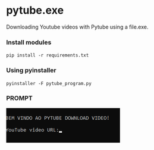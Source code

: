 # pytube.exe

Downloading Youtube videos with Pytube using a file.exe.

### Install modules

```
pip install -r requirements.txt
```

### Using pyinstaller

```
pyinstaller -F pytube_program.py
```

### PROMPT

![](visual.png)
